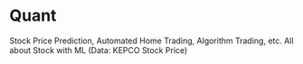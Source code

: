 # Quant
Stock Price Prediction, Automated Home Trading, Algorithm Trading, etc. All about Stock with ML (Data: KEPCO Stock Price)
